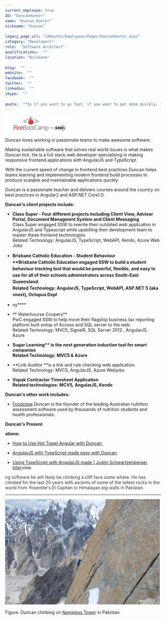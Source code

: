 ```yaml
---
current_employee: true
ID: "DuncanHunter"
name: "Duncan Hunter"
nickname: "Duncan"

legacy_page_url: "/AboutUs/Employees/Pages/DuncanHunter.aspx"
category: "Developers"
role:  "Software Architect"
qualifications:  ""
location: "Brisbane"

blog:  ""
website:  ""
facebook:  ""
twitter:  ""
linkedin:  ""
skype:  ""

quote:  "“So if you want to go fast, if you want to get done quickly, if you want your code to be easy to write, make it easy to read.”  ― Robert C. Martin, Clean Code: A Handbook of Agile Software Craftsmanship"
---
```


 ![FireBootCamp-Logo.png](./Images/Bio/FireBootCamp-Logo.png) 
   

Duncan loves working in passionate teams to make awesome software. 

Making sustainable software that solves real world issues is what makes Duncan tick. He is a full stack web developer specialising in making responsive frontend applications with AngularJS and TypeScript.   

With the current speed of change in frontend best practices Duncan helps teams learning and implementing modern frontend build processes to produce scalable and maintainable applications quickly.

Duncan is a passionate teacher and delivers courses around the country on best practices in Angular2 and ASP.NET Core1.0.

 
**Duncan's client projects include:**

*   **Class Super - Four different projects including Client View, Advisor Portal, Document Managment System and Client Messaging**  
Class Super engaged SSW to rewrite their outdated web application in AngularJS and Typescript while upskilling their development team to master these frontend technologies.     
Related Technology: AngularJS, TypeScript, WebAPI, Kendo, Azure Web Jobs
*   <strong style="line-height:1.5em;background-color:initial;">Brisbane Catholic Education - Student Behaviour  
**Brisbane Catholic Education engaged SSW to build a student behaviour tracking tool that would be powerful, flexible, and easy to use for all of their schools administrators across South-East Queensland.  
Related Technology: AngularJS, TypeScript, WebAPI, ASP.NET 5 (aka vnext), Octopus Depl</strong>

*   oy****

*   ** Waterhourse Coopers**  
PwC engaged SSW to help move their flagship business tax reporting platform built ontop of Access and SQL server to the web.  
Related Technology: MVC5, SignalR, SQL Server 2012 , AngularJS, Azure
*   <strong style="background-color:initial;">Sugar Learning** is the next generation induction tool for smart companies  
Related Technology: MVC5 & Azure</strong>
*   **Link Auditor **is a link and rule checking web application.  
Related Technology: MVC5, AngularJS, Azure Webjobs  

*   **Vopak **Contractor Timesheet Application  
Related technologies: MCV5, AngularJS, Kendo**** 
     
 
   **Duncan's other work includes:**  

*   [Foodzone](https://foodzone.com.au/) Duncan is the founder of the leading Australian nutrition assessment software used by thousands of nutrition students and health professionals.

 **Duncan's Present**

**ations:**

*   [How to Use Hot Towel Angular with Duncan ](http://tv.ssw.com/5611/use-hot-towel-angular-duncan-hunter)  

*   [ AngularJS with TypeScript made easy with Duncan](http://tv.ssw.com/5866/angularjs-with-typescript-made-easy-with-duncan-hunter-dev-superpowers-9)  

*   [ Using TypeScript with AngularJS made | Justin Schwartzenberger Inter](http://tv.ssw.com/5840/using-typescript-with-angularjs-justin-schwartzenberger)view     

<font color="#333333">ng software he will likely be climbing a cliff face some where. He has climbed for the last 20 years with ascents of some of the tallest rocks in the world from Yosemite's El Capitan to Himalayan big walls in Pakistan.  
</font> 
**** 


 ![DuncanHunter-Climbing.png](./Images/Bio/DuncanHunter-Climbing.png) 
  
Figure: Duncan climbing on [Nameless Tower](http://en.wikipedia.org/wiki/Trango_Towers) in Pakistan  